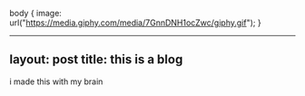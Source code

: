 body {
   image: url("https://media.giphy.com/media/7GnnDNH1ocZwc/giphy.gif");
}




---
layout: post
title: this is a blog
---

i made this with my brain




